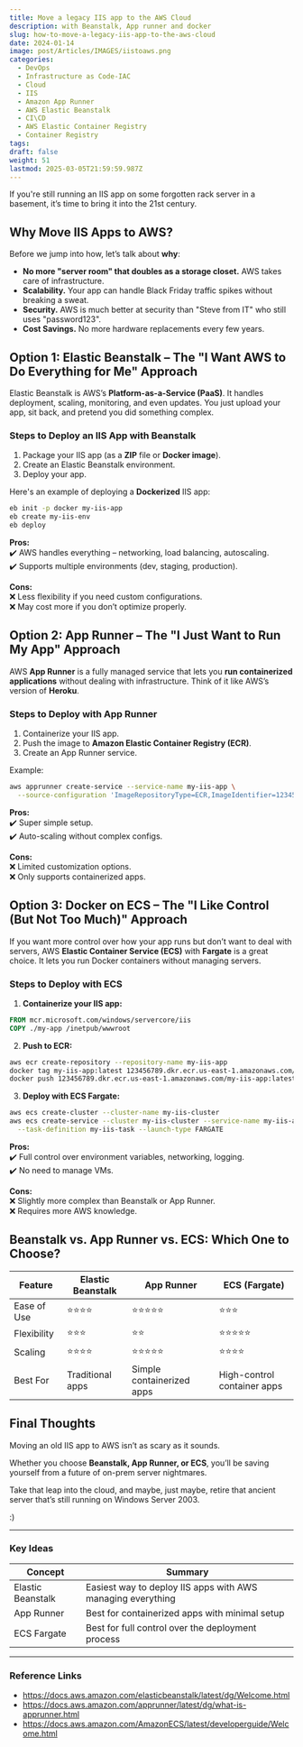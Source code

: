 ```yaml
---
title: Move a legacy IIS app to the AWS Cloud
description: with Beanstalk, App runner and docker
slug: how-to-move-a-legacy-iis-app-to-the-aws-cloud
date: 2024-01-14
image: post/Articles/IMAGES/iistoaws.png
categories:
  - DevOps
  - Infrastructure as Code-IAC
  - Cloud
  - IIS
  - Amazon App Runner
  - AWS Elastic Beanstalk
  - CI\CD
  - AWS Elastic Container Registry
  - Container Registry
tags: 
draft: false
weight: 51
lastmod: 2025-03-05T21:59:59.987Z
---
```

<!-- 
# How to Move a legacy IIS app to the AWS Cloud with Beanstalk, App runner and docker

## A Brief History of IIS and the Cloud Wars

Ah, IIS. The web server that powered countless enterprise apps, intranet portals, and that one weird HR site that only worked in Internet Explorer. Microsoft’s **Internet Information Services (IIS)** has been around since the '90s, back when Windows NT ruled the corporate world and the only "cloud" we knew about was the one storing our MP3s on Napster. Fast forward a couple of decades, and suddenly, on-premises servers are about as trendy as dial-up internet. Welcome to the cloud era!
-->

If you're still running an IIS app on some forgotten rack server in a basement, it’s time to bring it into the 21st century.

<!-- 
And what better way than by moving it to **AWS**? In this article, we’ll look at three ways to do it: **Elastic Beanstalk, App Runner, and Docker**. And, of course, we’ll throw in some code samples because what’s an article without some copy-paste magic?
--->

## Why Move IIS Apps to AWS?

Before we jump into how, let’s talk about **why**:

* **No more "server room" that doubles as a storage closet.** AWS takes care of infrastructure.
* **Scalability.** Your app can handle Black Friday traffic spikes without breaking a sweat.
* **Security.** AWS is much better at security than "Steve from IT" who still uses "password123".
* **Cost Savings.** No more hardware replacements every few years.

## Option 1: Elastic Beanstalk – The "I Want AWS to Do Everything for Me" Approach

Elastic Beanstalk is AWS’s **Platform-as-a-Service (PaaS)**. It handles deployment, scaling, monitoring, and even updates. You just upload your app, sit back, and pretend you did something complex.

### Steps to Deploy an IIS App with Beanstalk

1. Package your IIS app (as a **ZIP** file or **Docker image**).
2. Create an Elastic Beanstalk environment.
3. Deploy your app.

Here's an example of deploying a **Dockerized** IIS app:

```sh
eb init -p docker my-iis-app
eb create my-iis-env
eb deploy
```

**Pros:**\
✔️ AWS handles everything – networking, load balancing, autoscaling.\
✔️ Supports multiple environments (dev, staging, production).

**Cons:**\
❌ Less flexibility if you need custom configurations.\
❌ May cost more if you don’t optimize properly.

## Option 2: App Runner – The "I Just Want to Run My App" Approach

AWS **App Runner** is a fully managed service that lets you **run containerized applications** without dealing with infrastructure. Think of it like AWS’s version of **Heroku**.

### Steps to Deploy with App Runner

1. Containerize your IIS app.
2. Push the image to **Amazon Elastic Container Registry (ECR)**.
3. Create an App Runner service.

Example:

```sh
aws apprunner create-service --service-name my-iis-app \
  --source-configuration 'ImageRepositoryType=ECR,ImageIdentifier=123456789.dkr.ecr.us-east-1.amazonaws.com/my-iis-app:latest'
```

**Pros:**\
✔️ Super simple setup.\
✔️ Auto-scaling without complex configs.

**Cons:**\
❌ Limited customization options.\
❌ Only supports containerized apps.

## Option 3: Docker on ECS – The "I Like Control (But Not Too Much)" Approach

If you want more control over how your app runs but don’t want to deal with servers, AWS **Elastic Container Service (ECS)** with **Fargate** is a great choice. It lets you run Docker containers without managing servers.

### Steps to Deploy with ECS

1. **Containerize your IIS app:**

```dockerfile
FROM mcr.microsoft.com/windows/servercore/iis
COPY ./my-app /inetpub/wwwroot
```

2. **Push to ECR:**

```sh
aws ecr create-repository --repository-name my-iis-app
docker tag my-iis-app:latest 123456789.dkr.ecr.us-east-1.amazonaws.com/my-iis-app:latest
docker push 123456789.dkr.ecr.us-east-1.amazonaws.com/my-iis-app:latest
```

3. **Deploy with ECS Fargate:**

```sh
aws ecs create-cluster --cluster-name my-iis-cluster
aws ecs create-service --cluster my-iis-cluster --service-name my-iis-app \
  --task-definition my-iis-task --launch-type FARGATE
```

**Pros:**\
✔️ Full control over environment variables, networking, logging.\
✔️ No need to manage VMs.

**Cons:**\
❌ Slightly more complex than Beanstalk or App Runner.\
❌ Requires more AWS knowledge.

## Beanstalk vs. App Runner vs. ECS: Which One to Choose?

| Feature     | Elastic Beanstalk | App Runner                | ECS (Fargate)               |
| ----------- | ----------------- | ------------------------- | --------------------------- |
| Ease of Use | ⭐⭐⭐⭐              | ⭐⭐⭐⭐⭐                     | ⭐⭐⭐                         |
| Flexibility | ⭐⭐⭐               | ⭐⭐                        | ⭐⭐⭐⭐⭐                       |
| Scaling     | ⭐⭐⭐⭐              | ⭐⭐⭐⭐⭐                     | ⭐⭐⭐⭐                        |
| Best For    | Traditional apps  | Simple containerized apps | High-control container apps |

## Final Thoughts

Moving an old IIS app to AWS isn’t as scary as it sounds.

Whether you choose **Beanstalk, App Runner, or ECS**, you’ll be saving yourself from a future of on-prem server nightmares.

Take that leap into the cloud, and maybe, just maybe, retire that ancient server that’s still running on Windows Server 2003.

:)

***

### Key Ideas

| Concept           | Summary                                                     |
| ----------------- | ----------------------------------------------------------- |
| Elastic Beanstalk | Easiest way to deploy IIS apps with AWS managing everything |
| App Runner        | Best for containerized apps with minimal setup              |
| ECS Fargate       | Best for full control over the deployment process           |

***

### Reference Links

* https://docs.aws.amazon.com/elasticbeanstalk/latest/dg/Welcome.html
* https://docs.aws.amazon.com/apprunner/latest/dg/what-is-apprunner.html
* https://docs.aws.amazon.com/AmazonECS/latest/developerguide/Welcome.html

